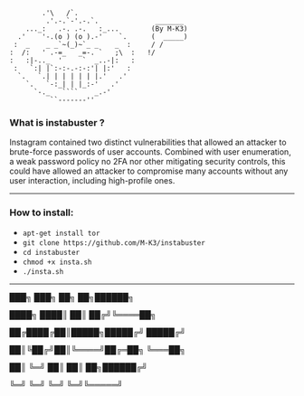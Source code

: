            .'\   /`.
             .'.-.`-'.-.`.              _______  
        ..._:   .-. .-.   :_...        (By M-K3)
      .'    '-.(o ) (o ).-'    `.      (  _____)
     :  _    _ _`~(_)~`_ _    _  :     / / 
    :  /:   ' .-=_   _=-. `   ;\  :   !/
    :   :|-.._  '     `  _..-|:   :
     :   `:| |`:-:-.-:-:'| |:'   :
      `.   `.| | | | | | |.'   .'
        `.   `-:_| | |_:-'   .'
          `-._   ````    _.-'
              ``-------''

### What is instabuster ?
Instagram contained two distinct vulnerabilities that allowed an attacker to brute-force
passwords of user accounts. Combined with user enumeration, a weak password policy
no 2FA nor other mitigating security controls, this could have allowed an attacker to compromise
many accounts without any user interaction, including high-profile ones.

---

### How to install:
* ```apt-get install tor ```
* ```git clone https://github.com/M-K3/instabuster ```
* ```cd instabuster ```
* ```chmod +x insta.sh ```
* ```./insta.sh ```

---

███╗   ███╗      ██╗  ██╗██████╗ 

████╗ ████║      ██║ ██╔╝╚════██╗

██╔████╔██║█████╗█████╔╝  █████╔╝

██║╚██╔╝██║╚════╝██╔═██╗  ╚═══██╗

██║ ╚═╝ ██║      ██║  ██╗██████╔╝

╚═╝     ╚═╝      ╚═╝  ╚═╝╚═════╝ 
                                 
